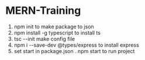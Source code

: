 # MERN-Training

<!-- Make node project -->

1. npm init    to make package to json
2. npm install -g typescript    to install ts
3. tsc --init make config file
4. npm i --save-dev @types/express  to install express
5. set start in package.json
. npm start     to run project

